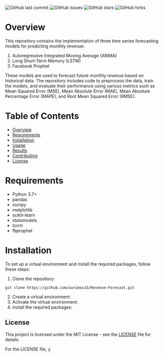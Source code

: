 ![GitHub last commit](https://img.shields.io/github/last-commit/aurimas13/Revenue-Forecast)
![GitHub issues](https://img.shields.io/github/issues/aurimas13/Revenue-Forecast)
![GitHub stars](https://img.shields.io/github/stars/aurimas13/Revenue-Forecast)
![GitHub forks](https://img.shields.io/github/forks/aurimas13/Revenue-Forecast)


# Overview

This repository contains the implementation of three time series forecasting models for predicting monthly revenue:

1. Autoregressive Integrated Moving Average (ARIMA)
2. Long Short-Term Memory (LSTM)
3. Facebook Prophet

These models are used to forecast future monthly revenue based on historical data. The repository includes code to preprocess the data, train the models, and evaluate their performance using various metrics such as Mean Squared Error (MSE), Mean Absolute Error (MAE), Mean Absolute Percentage Error (MAPE), and Root Mean Squared Error (RMSE).

# Table of Contents

- [Overview](#overview)
- [Requirements](#requirements)
- [Installation](#installation)
- [Usage](#usage)
- [Results](#results)
- [Contributing](#contributing)
- [License](#license)

# Requirements

- Python 3.7+
- pandas
- numpy
- matplotlib
- scikit-learn
- statsmodels
- torch
- fbprophet

# Installation

To set up a virtual environment and install the required packages, follow these steps:

1. Clone the repository:
```
git clone https://github.com/aurimas13/Revenue-Forecast.git
```
2. Create a virtual environment:
3. Activate the virtual environment:
4. Install the required packages:


## License

This project is licensed under the MIT License - see the [LICENSE](https://github.com/aurimas13/Revenue-Forecast/blob/main/LICENSE) file for details.

For the LICENSE file, y